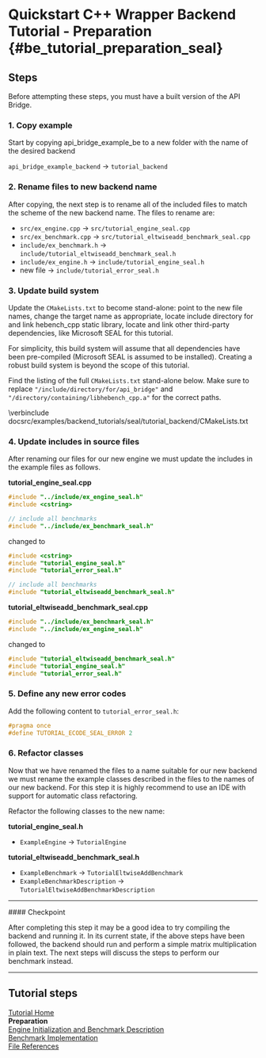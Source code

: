 Quickstart C++ Wrapper Backend Tutorial - Preparation {#be_tutorial_preparation_seal}
========================
## Steps

Before attempting these steps, you must have a built version of the API Bridge.

### 1. Copy example 

Start by copying api_bridge_example_be to a new folder with the name of the desired backend

`api_bridge_example_backend` -> `tutorial_backend`
	
### 2. Rename files to new backend name 

After copying, the next step is to rename all of the included files to match the scheme of the new backend name. The files to rename are:

- `src/ex_engine.cpp` -> `src/tutorial_engine_seal.cpp`
- `src/ex_benchmark.cpp` -> `src/tutorial_eltwiseadd_benchmark_seal.cpp`
- `include/ex_benchmark.h` -> `include/tutorial_eltwiseadd_benchmark_seal.h`
- `include/ex_engine.h` -> `include/tutorial_engine_seal.h`
- new file -> `include/tutorial_error_seal.h`
	
### 3. Update build system

Update the `CMakeLists.txt` to become stand-alone: point to the new file names, change the target name as appropriate, locate include directory for and link hebench_cpp static library, locate and link other third-party dependencies, like Microsoft SEAL for this tutorial.

For simplicity, this build system will assume that all dependencies have been pre-compiled (Microsoft SEAL is assumed to be installed). Creating a robust build system is beyond the scope of this tutorial.

Find the listing of the full `CMakeLists.txt` stand-alone below. Make sure to replace `"/include/directory/for/api_bridge"` and `"/directory/containing/libhebench_cpp.a"` for the correct paths.

\verbinclude docsrc/examples/backend_tutorials/seal/tutorial_backend/CMakeLists.txt

### 4. Update includes in source files
After renaming our files for our new engine we must update the includes in the example files as follows. 

**tutorial_engine_seal.cpp**

```cpp
#include "../include/ex_engine_seal.h"
#include <cstring>

// include all benchmarks
#include "../include/ex_benchmark_seal.h"
```
changed to 

```cpp
#include <cstring>
#include "tutorial_engine_seal.h"
#include "tutorial_error_seal.h"

// include all benchmarks
#include "tutorial_eltwiseadd_benchmark_seal.h"
```
	
**tutorial_eltwiseadd_benchmark_seal.cpp**

```cpp
#include "../include/ex_benchmark_seal.h"
#include "../include/ex_engine_seal.h"
```
	
changed to

```cpp
#include "tutorial_eltwiseadd_benchmark_seal.h"
#include "tutorial_engine_seal.h"
#include "tutorial_error_seal.h"
```

### 5. Define any new error codes
Add the following content to `tutorial_error_seal.h`:

```cpp
#pragma once
#define TUTORIAL_ECODE_SEAL_ERROR 2
```
	
### 6. Refactor classes
Now that we have renamed the files to a name suitable for our new backend we must rename the example classes described in the files to the names of our new backend. For this step it is highly recommend to use an IDE with support for automatic class refactoring.

Refactor the following classes to the new name:

**tutorial_engine_seal.h**

- `ExampleEngine` -> `TutorialEngine`
	
**tutorial_eltwiseadd_benchmark_seal.h**

- `ExampleBenchmark` -> `TutorialEltwiseAddBenchmark`
- `ExampleBenchmarkDescription` -> `TutorialEltwiseAddBenchmarkDescription`

<hr/>
#### Checkpoint

After completing this step it may be a good idea to try compiling the backend and running it. In its current state, if the above steps have been followed, the backend should run and perform a simple matrix multiplication in plain text. The next steps will discuss the steps to perform our benchmark instead.
<hr/>

## Tutorial steps

[Tutorial Home](backend_tutorial_seal.md)<br/>
<b>Preparation</b><br/>
[Engine Initialization and Benchmark Description](backend_tutorial_init_seal.md)<br/>
[Benchmark Implementation](backend_tutorial_impl_seal.md)<br/>
[File References](backend_tutorial_files_seal.md)
